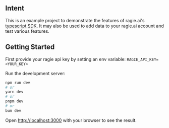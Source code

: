 ## Intent

This is an example project to demonstrate the features of ragie.ai's [typescript SDK](https://www.npmjs.com/package/ragie). It may also be used to add data to your ragie.ai account and test various features.

## Getting Started

First provide your ragie api key by setting an env variable:
`RAGIE_API_KEY=<YOUR_KEY>`

Run the development server:

```bash
npm run dev
# or
yarn dev
# or
pnpm dev
# or
bun dev
```

Open [http://localhost:3000](http://localhost:3000) with your browser to see the result.
